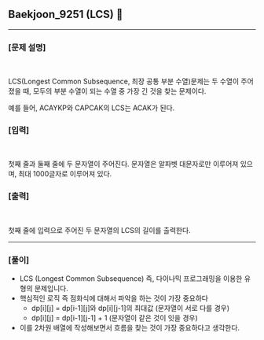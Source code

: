 ## Baekjoon_9251 (LCS) 🚀
___


### **[문제 설명]**
<br>

LCS(Longest Common Subsequence, 최장 공통 부분 수열)문제는 두 수열이 주어졌을 때, 모두의 부분 수열이 되는 수열 중 가장 긴 것을 찾는 문제이다.

예를 들어, ACAYKP와 CAPCAK의 LCS는 ACAK가 된다.


### **[입력]**
<br>

첫째 줄과 둘째 줄에 두 문자열이 주어진다. 문자열은 알파벳 대문자로만 이루어져 있으며, 최대 1000글자로 이루어져 있다.

### **[출력]**
<br>

첫째 줄에 입력으로 주어진 두 문자열의 LCS의 길이를 출력한다.

___


### **[풀이]**

- LCS (Longest Common Subsequence) 즉, 다이나믹 프로그래밍을 이용한 유형의 문제입니다.
- 핵심적인 로직 즉 점화식에 대해서 파악을 하는 것이 가장 중요하다
  - dp[i][j] = dp[i-1][j]와 dp[i][j-1]의 최대값 (문자열이 서로 다를 경우)
  - dp[i][j] = dp[i-1][j-1] + 1 (문자열이 같은 것이 잇을 경우)
- 이를 2차원 배열에 작성해보면서 흐름을 찾는 것이 가장 중요하다고 생각한다.

